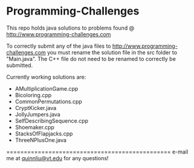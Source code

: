 Programming-Challenges
======================
This repo holds java solutions to problems found @  http://www.programming-challenges.com

To correctly submit any of the java files to http://www.programming-challenges.com you must rename the solution file in the src folder to "Main.java".
The C++ file do not need to be renamed to correctly be submitted.

Currently working solutions are:
  + AMultiplicationGame.cpp
  + Bicoloring.cpp
  + CommonPermutations.cpp
  + CryptKicker.java
  + JollyJumpers.java
  + SelfDescribingSequence.cpp
  + Shoemaker.cpp
  + StacksOfFlapjacks.cpp
  + ThreeNPlusOne.java

===============================================
e-mail me at quinnliu@vt.edu for any questions!